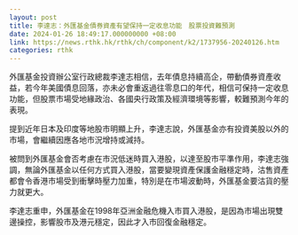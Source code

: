 ```yaml
---
layout: post
title: 李達志：外匯基金債券資產有望保持一定收息功能　股票投資難預測
date: 2024-01-26 18:49:17.000000000 +08:00
link: https://news.rthk.hk/rthk/ch/component/k2/1737956-20240126.htm
categories: rthk
---
```


外匯基金投資辦公室行政總裁李達志相信，去年債息持續高企，帶動債券資產收益，若今年美國債息回落，亦未必會重返過往零息口的年代，相信可保持一定收息功能，但股票市場受地緣政治、各國央行政策及經濟環境等影響，較難預測今年的表現。

提到近年日本及印度等地股市明顯上升，李達志說，外匯基金亦有投資美股以外的市場，會繼續因應各地市況增持或減持。

被問到外匯基金會否考慮在市況低迷時買入港股，以達至股市平準作用，李達志強調，無論外匯基金以任何方式買入港股，當要變現資產保護金融穩定時，沽售資產都會令香港市場受到衝擊時壓力加重，特別是在市場波動時，外匯基金要沽貨的壓力就更大。

李達志重申，外匯基金在1998年亞洲金融危機入市買入港股，是因為市場出現雙邊操控，影響股市及港元穩定，因此才入市回復金融穩定。
